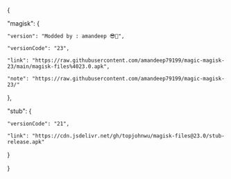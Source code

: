 {


  "magisk": {

    "version": "Modded by : amandeep 😎💪",

    "versionCode": "23",

    "link": "https://raw.githubusercontent.com/amandeep79199/magic-magisk-23/main/magisk-files%4023.0.apk",

    "note": "https://raw.githubusercontent.com/amandeep79199/magic-magisk-23/"

  },

  "stub": {

    "versionCode": "21",

    "link": "https://cdn.jsdelivr.net/gh/topjohnwu/magisk-files@23.0/stub-release.apk"

  }

}

























